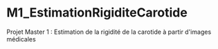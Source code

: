 # M1_EstimationRigiditeCarotide
Projet Master 1 : Estimation de la rigidité de la carotide à partir d'images médicales
